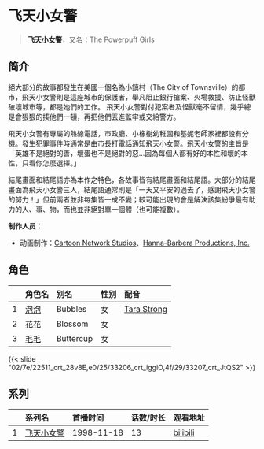# 飞天小女警


> <u>**[飞天小女警](https://bgm.tv/subject/30627)**</u>，又名：The Powerpuff Girls

## 简介

絕大部分的故事都發生在美國一個名為小鎮村（The City of Townsville）的都市，飛天小女警則是這座城市的保護者，舉凡阻止銀行搶案、火場救援、防止怪獸破壞城市等，都是她們的工作。 飛天小女警對付犯案者及怪獸毫不留情，幾乎總是會狠狠的揍他們一頓，再把他們丟進監牢或交給警方。

飛天小女警有專屬的熱線電話，市政廳、小橡樹幼稚園和基妮老師家裡都設有分機。發生犯罪事件時通常是由市長打電話通知飛天小女警。飛天小女警的主旨是「英雄不是絕對的善，壞蛋也不是絕對的惡…因為每個人都有好的本性和壞的本性，只看你怎麼選擇。」

結尾畫面和結尾語亦為本作之特色，各故事皆有結尾畫面和結尾語。大部分的結尾畫面為飛天小女警三人，結尾語通常則是「一天又平安的過去了，感謝飛天小女警的努力！」但前兩者並非每集皆一成不變；較可能出現的會是解決該集紛爭最有助力的人、事、物，而也並非絕對單一個體（也可能複數）。

**制作人员：**
- 动画制作：[Cartoon Network Studios](https://bgm.tv/person/31983)、[Hanna-Barbera Productions, Inc.](https://bgm.tv/person/31984)

## 角色

|     |   角色名   |   别名  | 性别 |  配音  |
|:--- |:------  |:----      |:---  |:--   |
| 1 | [泡泡](https://bgm.tv/character/22511) | Bubbles | 女 | [Tara Strong](https://bgm.tv/person/18562) |
| 2 | [花花](https://bgm.tv/character/33206) | Blossom | 女 |  |
| 3 | [毛毛](https://bgm.tv/character/33207) | Buttercup | 女 |  |

{{< slide "02/7e/22511_crt_28v8E,e0/25/33206_crt_iggiO,4f/29/33207_crt_JtQS2" >}}

## 系列

|     | 系列名                                   | 首播时间       | 话数/时长 | 观看地址                                                      |
| :-- | :------------------------------------ | :--------- | :---- | :-------------------------------------------------------- |
| 1   | [飞天小女警](https://bgm.tv/subject/30627) | 1998-11-18 | 13    | [bilibili](https://www.bilibili.com/bangumi/play/ss75403) |







